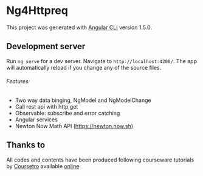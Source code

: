 # Ng4Httpreq

This project was generated with [Angular CLI](https://github.com/angular/angular-cli) version 1.5.0.

## Development server

Run `ng serve` for a dev server. Navigate to `http://localhost:4200/`. The app will automatically reload if you change any of the source files.

###### Features:
- Two way data binging, NgModel and NgModelChange
- Call rest api with http get
- Observable: subscribe and error catching
- Angular services
- Newton Now Math API (https://newton.now.sh)

## Thanks to
All codes and contents have been produced following courseware tutorials by [Coursetro](https://coursetro.com/) available [online](https://www.youtube.com/channel/UCVyRiMvfUNMA1UPlDPzG5Ow)
